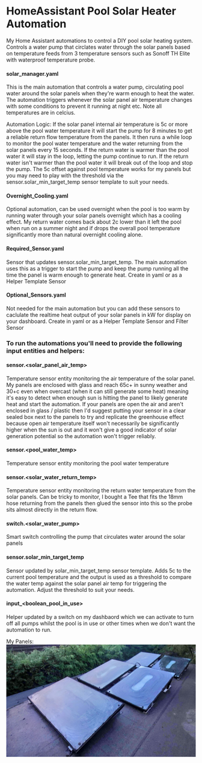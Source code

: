 # HomeAssistant Pool Solar Heater Automation
My Home Assistant automations to control a DIY pool solar heating system. Controls a water pump that circlates water through the solar panels based on temperature feeds from 3 temperature sensors such as Sonoff TH Elite with waterproof temperature probe.

#### **solar_manager.yaml** 
This is the main automation that controls a water pump, circulating pool water around the solar panels when they're warm enough to heat the water. The automation triggers whenever the solar panel air temperature changes with some conditions to prevent it running at night etc. Note all temperatures are in celcius.

Automation Logic: If the solar panel internal air temperature is 5c or more above the pool water temperature it will start the pump for 8 minutes to get a reliable return flow temperature from the panels. It then runs a while loop to monitor the pool water temperature and the water returning from the solar panels every 15 seconds. If the return water is warmer than the pool water it will stay in the loop, letting the pump continue to run. If the return water isn't warmer than the pool water it will break out of the loop and stop the pump. The 5c offset against pool temperature works for my panels but you may need to play with the threshold via the sensor.solar_min_target_temp sensor template to suit your needs.

#### **Overnight_Cooling.yaml**
Optional automation, can be used overnight when the pool is too warm by running water through your solar panels overnight which has a cooling effect. My return water comes back about 2c lower than it left the pool when run on a summer night and if drops the overall pool temperature significantly more than natural overnight cooling alone.

#### **Required_Sensor.yaml**
Sensor that updates sensor.solar_min_target_temp. The main automation uses this as a trigger to start the pump and keep the pump running all the time the panel is warm enough to generate heat. Create in yaml or as a Helper Template Sensor

#### **Optional_Sensors.yaml**
Not needed for the main automation but you can add these sensors to caclulate the realtime heat output of your solar panels in kW for display on your dashboard. Create in yaml or as a Helper Template Sensor and Filter Sensor



### **To run the automations you'll need to provide the following input entities and helpers:**

#### **sensor.<solar_panel_air_temp>**
Temperature sensor entity monitoring the air temperature of the solar panel. My panels are enclosed with glass and reach 65c+ in sunny weather and 30+c even when overcast (when it can still generate some heat) meaning it's easy to detect when enough sun is hitting the panel to likely generate heat and start the automation. If your panels are open the air and aren't enclosed in glass / plastic then I'd suggest putting your sensor in a clear sealed box next to the panels to try and replicate the greenhouse effect because open air temperature itself won't necessarily be significantly higher when the sun is out and it won't give a good indicator of solar generation potential so the automation won't trigger reliably.

#### **sensor.<pool_water_temp>**
Temperature sensor entity monitoring the pool water temperature

#### **sensor.<solar_water_return_temp>**
Temperature sensor entity monitoring the return water temperature from the solar panels. Can be tricky to monitor, I bought a Tee that fits the 18mm hose returning from the panels then glued the sensor into this so the probe sits almost directly in the return flow.

#### **switch.<solar_water_pump>**
Smart switch controlling the pump that circulates water around the solar panels

#### **sensor.solar_min_target_temp**
Sensor updated by solar_min_target_temp sensor template. Adds 5c to the current pool temperature and the output is used as a threshold to compare the water temp against the solar panel air temp for triggering the automation. Adjust the threshold to suit your needs.

#### **input_<boolean_pool_in_use>**
Helper updated by a switch on my dashbaord which we can activate to turn off all pumps whilst the pool is in use or other times when we don't want the automation to run.

My Panels:
![alt text](https://github.com/LocobladeHA/HomeAssistant_Pool_Solar_Heater/blob/cacfb90a23c6a91f953364447e5dc6ef1134b21/MySolarPanels.jpg?raw=true "Pool Solar Panels")
